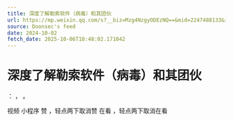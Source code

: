 ```yaml
---
title: 深度了解勒索软件（病毒）和其团伙
url: https://mp.weixin.qq.com/s?__biz=Mzg4NzgyODEzNQ==&mid=2247488133&idx=5&sn=5f9a460451249986762faf1f2bb38d65
source: Doonsec's feed
date: 2024-10-02
fetch_date: 2025-10-06T18:48:02.171042
---
```


# 深度了解勒索软件（病毒）和其团伙

：
，
。

视频
小程序
赞
，轻点两下取消赞
在看
，轻点两下取消在看